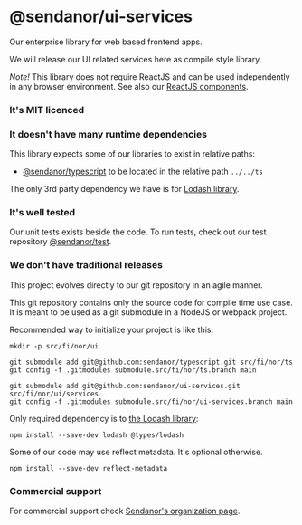 # @sendanor/ui-services

Our enterprise library for web based frontend apps.

We will release our UI related services here as compile style library.

*Note!* This library does not require ReactJS and can be used independently in any browser environment. See also our [ReactJS components](https://github.com/sendanor/ui-components).

### It's MIT licenced

### It doesn't have many runtime dependencies

This library expects some of our libraries to exist in relative paths:

 * [@sendanor/typescript](https://github.com/sendanor/typescript) to be located in the relative path `../../ts`

The only 3rd party dependency we have is for [Lodash library](https://lodash.com/).

### It's well tested

Our unit tests exists beside the code. To run tests, check out our test repository [@sendanor/test](https://github.com/sendanor/test).

### We don't have traditional releases

This project evolves directly to our git repository in an agile manner.

This git repository contains only the source code for compile time use case. It is meant to be used as a git submodule 
in a NodeJS or webpack project.

Recommended way to initialize your project is like this:

```
mkdir -p src/fi/nor/ui

git submodule add git@github.com:sendanor/typescript.git src/fi/nor/ts
git config -f .gitmodules submodule.src/fi/nor/ts.branch main

git submodule add git@github.com:sendanor/ui-services.git src/fi/nor/ui/services
git config -f .gitmodules submodule.src/fi/nor/ui-services.branch main
```

Only required dependency is to [the Lodash library](https://lodash.com/):

```
npm install --save-dev lodash @types/lodash
```

Some of our code may use reflect metadata. It's optional otherwise.

```
npm install --save-dev reflect-metadata
```

### Commercial support

For commercial support check [Sendanor's organization page](https://github.com/sendanor).
